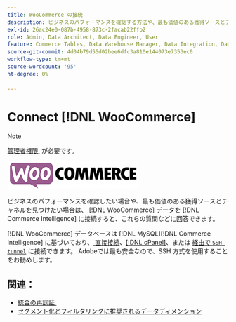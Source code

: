 ```yaml
---
title: WooCommerce の接続
description: ビジネスのパフォーマンスを確認する方法や、最も価値のある獲得ソースとチャネルを見つける方法について説明します。
exl-id: 26ac24e0-087b-4958-873c-2facab22ffb2
role: Admin, Data Architect, Data Engineer, User
feature: Commerce Tables, Data Warehouse Manager, Data Integration, Data Import/Export
source-git-commit: 4d04b79d55d02bee6dfc3a810e144073e7353ec0
workflow-type: tm+mt
source-wordcount: '95'
ht-degree: 0%

---
```


# Connect [!DNL WooCommerce]

>[!NOTE]
>
>[&#x200B; 管理者権限 &#x200B;](../../../administrator/user-management/user-management.md) が必要です。

![WooCommerce ロゴ &#x200B;](../../../assets/WooCommerce-Logo.jpg)

ビジネスのパフォーマンスを確認したい場合や、最も価値のある獲得ソースとチャネルを見つけたい場合は、 [!DNL WooCommerce] データを [!DNL Commerce Intelligence] に接続すると、これらの質問などに回答できます。

[!DNL WooCommerce] データベースは [!DNL MySQL][!DNL Commerce Intelligence] に基づいており、[&#x200B; 直接接続 &#x200B;](../integrations/mysql-via-a-direct-connection.md)、[[!DNL cPanel]](../integrations/mysql-via-cpanel.md)、または [&#x200B; 経由で `SSH tunnel`](../integrations/mysql-via-ssh-tunnel.md) に接続できます。 Adobeでは最も安全なので、SSH 方式を使用することをお勧めします。

## 関連：

* [&#x200B; 統合の再認証 &#x200B;](https://experienceleague.adobe.com/docs/commerce-knowledge-base/kb/how-to/mbi-reauthenticating-integrations.html?lang=ja)
* [セグメント化とフィルタリングに推奨されるデータディメンション](../../../best-practices/segment-filter.md)
